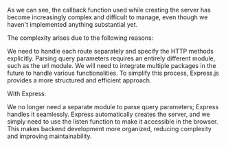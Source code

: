 As we can see, the callback function used while creating the server has become increasingly complex and difficult to manage, even though we haven't implemented anything substantial yet.

The complexity arises due to the following reasons:

We need to handle each route separately and specify the HTTP methods explicitly.
Parsing query parameters requires an entirely different module, such as the url module.
We will need to integrate multiple packages in the future to handle various functionalities.
To simplify this process, Express.js provides a more structured and efficient approach.

With Express:

We no longer need a separate module to parse query parameters; Express handles it seamlessly.
Express automatically creates the server, and we simply need to use the listen function to make it accessible in the browser.
This makes backend development more organized, reducing complexity and improving maintainability.